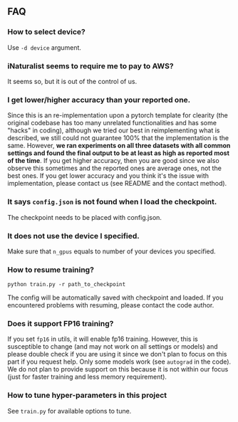 ## FAQ
### How to select device?
Use `-d device` argument.

### iNaturalist seems to require me to pay to AWS?
It seems so, but it is out of the control of us.

### I get lower/higher accuracy than your reported one.
Since this is an re-implementation upon a pytorch template for clearity (the original codebase has too many unrelated functionalities and has some "hacks" in coding), although we tried our best in reimplementing what is described, we still could not guarantee 100% that the implementation is the same. However, **we ran experiments on all three datasets with all common settings and found the final output to be at least as high as reported most of the time**. If you get higher accuracy, then you are good since we also observe this sometimes and the reported ones are average ones, not the best ones. If you get lower accuracy and you think it's the issue with implementation, please contact us (see README and the contact method).

### It says `config.json` is not found when I load the checkpoint.
The checkpoint needs to be placed with config.json.

### It does not use the device I specified.
Make sure that `n_gpus` equals to number of your devices you specified.

### How to resume training?
```
python train.py -r path_to_checkpoint
```

The config will be automatically saved with checkpoint and loaded. If you encountered problems with resuming, please contact the code author.

### Does it support FP16 training?
If you set `fp16` in utils, it will enable fp16 training. However, this is susceptible to change (and may not work on all settings or models) and please double check if you are using it since we don't plan to focus on this part if you request help. Only some models work (see `autograd` in the code). We do not plan to provide support on this because it is not within our focus (just for faster training and less memory requirement).

### How to tune hyper-parameters in this project
See `train.py` for available options to tune.
